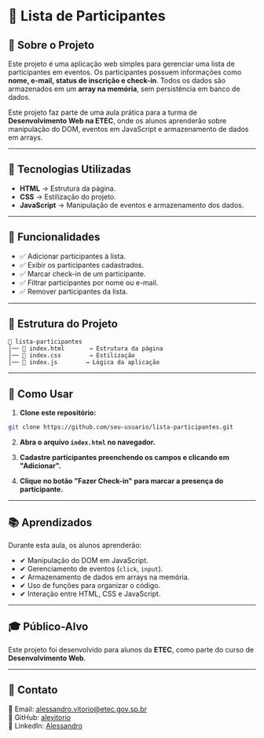 # 📌 Lista de Participantes

## 📖 Sobre o Projeto
Este projeto é uma aplicação web simples para gerenciar uma lista de participantes em eventos. Os participantes possuem informações como **nome, e-mail, status de inscrição e check-in**. Todos os dados são armazenados em um **array na memória**, sem persistência em banco de dados.

Este projeto faz parte de uma aula prática para a turma de **Desenvolvimento Web na ETEC**, onde os alunos aprenderão sobre manipulação do DOM, eventos em JavaScript e armazenamento de dados em arrays.

---

## 🚀 Tecnologias Utilizadas
- **HTML** → Estrutura da página.
- **CSS** → Estilização do projeto.
- **JavaScript** → Manipulação de eventos e armazenamento dos dados.

---

## 🎯 Funcionalidades
- ✅ Adicionar participantes à lista.
- ✅ Exibir os participantes cadastrados.
- ✅ Marcar check-in de um participante.
- ✅ Filtrar participantes por nome ou e-mail.
- ✅ Remover participantes da lista.

---

## 📂 Estrutura do Projeto
```
📁 lista-participantes
│── 📄 index.html       → Estrutura da página
│── 📄 index.css        → Estilização
│── 📄 index.js        → Lógica da aplicação
```

---

## 📌 Como Usar

1. **Clone este repositório:**
```bash
git clone https://github.com/seu-usuario/lista-participantes.git
```

2. **Abra o arquivo `index.html` no navegador.**

3. **Cadastre participantes preenchendo os campos e clicando em "Adicionar".**

4. **Clique no botão "Fazer Check-in" para marcar a presença do participante.**

---

## 📚 Aprendizados
Durante esta aula, os alunos aprenderão:
- ✔ Manipulação do DOM em JavaScript.
- ✔ Gerenciamento de eventos (`click`, `input`).
- ✔ Armazenamento de dados em arrays na memória.
- ✔ Uso de funções para organizar o código.
- ✔ Interação entre HTML, CSS e JavaScript.

---

## 🎓 Público-Alvo
Este projeto foi desenvolvido para alunos da **ETEC**, como parte do curso de **Desenvolvimento Web**.

---

## 🔗 Contato
📧 Email: alessandro.vitorio@etec.gov.sp.br<br>
🐙 GitHub: [alevitorio](https://github.com/alevitorio)<br>
🚀 LinkedIn: [Alessandro](https://www.linkedin.com/in/alessandrovitorio/)

